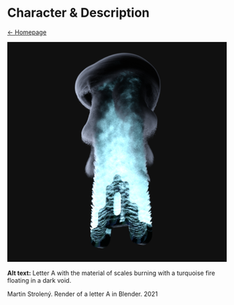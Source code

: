 # Character & Description
[← Homepage](https://martinstroleny.github.io/english-for-designers/01-character-description/index)
&nbsp;<br>

![Letter A with the material of scales burning with a turquoise fire floating in a dark void.](img/letter-a-stroleny.png)

**Alt text:** Letter A with the material of scales burning with a turquoise fire floating in a dark void.

Martin Strolený. Render of a letter A in Blender. 2021
